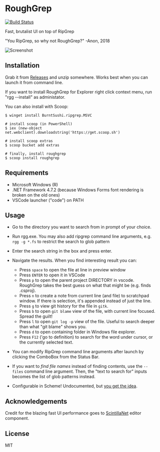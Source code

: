 # RoughGrep

[![Build Status](https://dev.azure.com/ville0567/ville/_apis/build/status/vivainio.RoughGrep?branchName=master)](https://dev.azure.com/ville0567/ville/_build/latest?definitionId=5&branchName=master)

Fast, brutalist UI on top of RipGrep

"You RipGrep, so why not RoughGrep?" -Anon, 2018

![Screenshot](https://user-images.githubusercontent.com/557579/42448089-b4c3842a-8384-11e8-8a20-f1924045a522.png)


## Installation

Grab it from [Releases](https://github.com/vivainio/RoughGrep/releases) and unzip somewhere. Works best when you can
launch it from command line.

If you want to install RoughGrep for Explorer right click context menu, run "rgg --install" as administator.

You can also install with Scoop:

```
$ winget install BurntSushi.ripgrep.MSVC

# install scoop (in PowerShell)
$ iex (new-object net.webclient).downloadstring('https://get.scoop.sh')

# install scoop extras
$ scoop bucket add extras

# finally, install roughgrep
$ scoop install roughgrep
```

## Requirements

- Microsoft Windows (R)
- .NET Framework 4.7.2 (because Windows Forms font rendering is broken on the old ones)
- VSCode launcher ("code") on PATH

## Usage

- Go to the directory you want to search from in prompt of your choice.
- Run rgg.exe. You may also add ripgrep command line arguments, e.g. `rgg -g *.fs` to restrict the search to glob pattern
- Enter the search string in the box and press enter.
- Navigate the results. When you find interesting result you can:
  - Press `space` to open the file at line in preview window
  - Press `ENTER` to open it in VSCode
  - Press `p` to open the parent project DIRECTORY in vscode. RoughGrep takes the best guess on what that might be (e.g. finds .csproj).
  - Press `n` to create a note from current line (and file) to scratchpad window. If there is selection, it's
    appended instead of just the line.
  - Press `g` to view git history for the file in `gitk`.
  - Press `b` to open `git blame` view of the file, with current line focused. Spread the guilt!
  - Press `l` to open `git log -p` view of the file. Useful to search deeper than what "git blame" shows you.
  - Press `d` to open containing folder in Windows file explorer.
  - Press `F12` ('go to definition) to search for the word under cursor, or the currently selected text.

- You can modify RipGrep command line arguments after launch by clicking the ComboBox from the Status Bar.
- If you want to *find file names* instead of finding contents, use the `--files` command line argument.
  Then, the "text to search for" inputs becomes the list of glob patterns instead.
- Configurable in Scheme! Undocumented, but [you get the idea](https://github.com/vivainio/RoughGrep/blob/master/RoughGrep/RoughGrep.ss).

## Acknowledgements

Credit for the blazing fast UI performance goes to [ScintillaNet](https://github.com/jacobslusser/ScintillaNET) editor component.

## License

MIT
